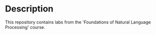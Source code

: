 # Description

This repository contains labs from the 'Foundations of Natural Language Processing' course.
